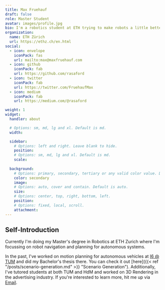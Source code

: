 ```yaml
---
title: Max Fruehauf
draft: false
role: Master Student
avatar: images/profile.jpg
bio: I'm a robotics student at ETH trying to make robots a little better every day. Always on the lookout for cool stuff to work on. :wq!
organization:
  name: ETH Zürich
  url: https://ethz.ch/en.html
social:
  - icon: envelope
    iconPack: fas
    url: mailto:max@maxfruehauf.com
  - icon: github
    iconPack: fab
    url: https://github.com/rasaford
  - icon: twitter
    iconPack: fab
    url: https://twitter.com/FruehaufMax
  - icon: medium
    iconPack: fab
    url: https://medium.com/@rasaford

weight: 1
widget:
  handler: about

  # Options: sm, md, lg and xl. Default is md.
  width:

  sidebar:
    # Options: left and right. Leave blank to hide.
    position:
    # Options: sm, md, lg and xl. Default is md.
    scale:
  
  background:
    # Options: primary, secondary, tertiary or any valid color value. Default is primary.
    color: secondary
    image:
    # Options: auto, cover and contain. Default is auto.
    size:
    # Options: center, top, right, bottom, left.
    position:
    # Options: fixed, local, scroll.
    attachment: 
---
```


## Self-Introduction

Currently I'm doing my Master's degree in Robotics at ETH Zurich where I'm focussing on robot navigation and planning for autonomous systems. 

In the past, I've worked on motion planning for autonomous vehicles at
[I6 @ TUM](https://www.in.tum.de/en/i06/home/) and did my Bachelor's thesis there. 
You can check it out [here]({{< ref "/posts/scenario-generation.md" >}} "Scenario Generation").
Additionally, I've tutored students at both TUM and HdM and worked on 3D Rendering in the advertising industry.
If you're interested to learn more, hit me up via [Email](mailto:max@maxfruehauf.com).
